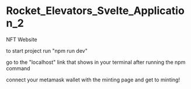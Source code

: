 # Rocket_Elevators_Svelte_Application_2

NFT Website

to start project run "npm run dev"

go to the "localhost" link that shows in your terminal after running the npm command

connect your metamask wallet with the minting page and get to minting!
